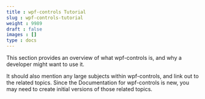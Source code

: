 ```yaml
---
title : wpf-controls Tutorial
slug : wpf-controls-tutorial
weight : 9989
draft : false
images : []
type : docs
---
```


This section provides an overview of what wpf-controls is, and why a developer might want to use it.

It should also mention any large subjects within wpf-controls, and link out to the related topics.  Since the Documentation for wpf-controls is new, you may need to create initial versions of those related topics.

